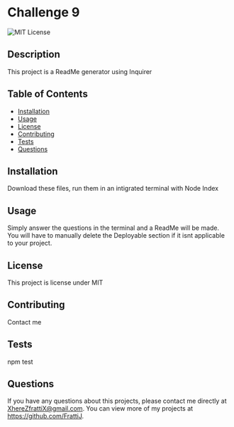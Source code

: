 # Challenge 9
  ![MIT License](https://img.shields.io/badge/license-MIT-blue.svg)

  
  ## Description 
  This project is a ReadMe generator using Inquirer

  ## Table of Contents
  * [Installation](#installation)
  * [Usage](#usage)
  * [License](#license)
  * [Contributing](#contributing)
  * [Tests](#tests)
  * [Questions](#questions)
  
  ## Installation 
  Download these files, run them in an intigrated terminal with Node Index

  ## Usage 
  Simply answer the questions in the terminal and a ReadMe will be made. You will have to manually delete the Deployable section if it isnt applicable to your project.

  ## License 
  This project is license under MIT

  ## Contributing 
  Contact me

  ## Tests
  npm test

  ## Questions
  If you have any questions about this projects, please contact me directly at XhereZfrattiX@gmail.com. You can view more of my projects at https://github.com/FrattiJ.
